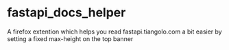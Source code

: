 # fastapi_docs_helper
A firefox extention which helps you read fastapi.tiangolo.com a bit easier by setting a fixed max-height on the top banner 
